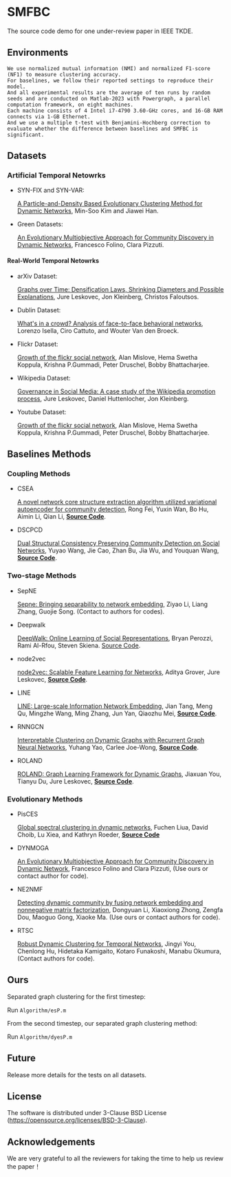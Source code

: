 # SMFBC
The source code demo for one under-review paper in IEEE TKDE.  



## Environments

```
We use normalized mutual information (NMI) and normalized F1-score (NF1) to measure clustering accuracy. 
For baselines, we follow their reported settings to reproduce their model. 
And all experimental results are the average of ten runs by random seeds and are conducted on Matlab-2023 with Powergraph, a parallel computation framework, on eight machines. 
Each machine consists of 4 Intel i7-4790 3.60-GHz cores, and 16-GB RAM connects via 1-GB Ethernet. 
And we use a multiple t-test with Benjamini-Hochberg correction to evaluate whether the difference between baselines and SMFBC is significant.
```

## Datasets

### Artificial Temporal Netowrks

- SYN-FIX and SYN-VAR:
  
  [A Particle-and-Density Based Evolutionary Clustering Method for Dynamic Networks](http://www.vldb.org/pvldb/vol2/vldb09-404.pdf), Min-Soo Kim and Jiawei Han.

- Green Datasets:

  [An Evolutionary Multiobjective Approach for Community Discovery in Dynamic Networks](https://staff.icar.cnr.it/pizzuti/pubblicazioni/TKDE2014.pdf), Francesco Folino, Clara Pizzuti.

#### Real-World Temporal Netowrks

- arXiv Dataset:

  [Graphs over Time: Densification Laws, Shrinking Diameters and Possible Explanations](https://www.cs.cornell.edu/home/kleinber/kdd05-time.pdf), Jure Leskovec, Jon Kleinberg, Christos Faloutsos.

- Dublin Dataset:

  [What's in a crowd? Analysis of face-to-face behavioral networks](https://arxiv.org/pdf/1006.1260.pdf), Lorenzo Isella, Ciro Cattuto, and Wouter Van den Broeck.


- Flickr Dataset:

  [Growth of the flickr social network](https://dl.acm.org/doi/pdf/10.1145/1397735.1397742), Alan Mislove, Hema Swetha Koppula, Krishna P.Gummadi, Peter Druschel, Bobby Bhattacharjee.


- Wikipedia Dataset:

  [Governance in Social Media: A case study of the Wikipedia promotion process](https://www.cs.cornell.edu/home/kleinber/icwsm10-govern.pdf), Jure Leskovec, Daniel Huttenlocher, Jon Kleinberg.

- Youtube Dataset:

  [Growth of the flickr social network](https://dl.acm.org/doi/pdf/10.1145/1397735.1397742), Alan Mislove, Hema Swetha Koppula, Krishna P.Gummadi, Peter Druschel, Bobby Bhattacharjee.





## Baselines Methods

### Coupling Methods
- CSEA

  [A novel network core structure extraction algorithm utilized variational autoencoder for community detection](https://www.sciencedirect.com/science/article/pii/S0957417423002762), Rong Fei, Yuxin Wan, Bo Hu, Aimin Li, Qian Li, **[Source Code](https://github.com/PeterWana/CSEA)**.

- DSCPCD

  [Dual Structural Consistency Preserving Community Detection on Social Networks](https://ieeexplore.ieee.org/stamp/stamp.jsp?tp=&arnumber=10017356),  Yuyao Wang, Jie Cao, Zhan Bu, Jia Wu, and Youquan Wang, **[Source Code](https://github.com/wyy-cs/DSCPCD)**.

### Two-stage Methods
- SepNE

  [Sepne: Bringing separability to network embedding](https://arxiv.org/pdf/1811.05614.pdf), Ziyao Li, Liang Zhang, Guojie Song. (Contact to authors for codes).
  
- Deepwalk

  [DeepWalk: Online Learning of Social Representations](https://arxiv.org/pdf/1403.6652.pdf), Bryan Perozzi, Rami Al-Rfou, Steven Skiena. [Source Code](https://github.com/phanein/deepwalk).

- node2vec

  [node2vec: Scalable Feature Learning for Networks](https://arxiv.org/pdf/1607.00653.pdf), Aditya Grover, Jure Leskovec, **[Source Code](https://github.com/aditya-grover/node2vec)**.

- LINE

  [LINE: Large-scale Information Network Embedding](https://arxiv.org/pdf/1503.03578.pdf), Jian Tang, Meng Qu, Mingzhe Wang, Ming Zhang, Jun Yan, Qiaozhu Mei, **[Source Code](https://github.com/tangjianpku/LINE)**.
  
- RNNGCN 

  [Interpretable Clustering on Dynamic Graphs with Recurrent Graph Neural Networks](https://arxiv.org/pdf/2012.08740.pdf), Yuhang Yao, Carlee Joe-Wong, **[Source Code](https://github.com/yh-yao/InterpretableClustering)**.

- ROLAND

  [ROLAND: Graph Learning Framework for Dynamic Graphs](https://arxiv.org/pdf/2208.07239.pdf), Jiaxuan You, Tianyu Du, Jure Leskovec, **[Source Code](https://github.com/snap-stanford/roland)**.

### Evolutionary Methods
- PisCES

  [Global spectral clustering in dynamic networks](https://www.pnas.org/doi/epdf/10.1073/pnas.1718449115), Fuchen Liua, David Choib, Lu Xiea, and Kathryn Roeder, **[Source Code](https://github.com/letitiaLiu/PisCES)**

- DYNMOGA

  [An Evolutionary Multiobjective Approach for Community Discovery in Dynamic Network](https://ieeexplore.ieee.org/stamp/stamp.jsp?tp=&arnumber=6573961&tag=1), Francesco Folino and Clara Pizzuti, (Use ours or contact author for code).

- NE2NMF

  [Detecting dynamic community by fusing network embedding and nonnegative matrix factorization](https://www.sciencedirect.com/science/article/pii/S0950705121002240),  Dongyuan Li, Xiaoxiong Zhong, Zengfa Dou, Maoguo Gong, Xiaoke Ma. (Use ours or contact authors for code).
  
- RTSC

  [Robust Dynamic Clustering for Temporal Networks](https://dl.acm.org/doi/pdf/10.1145/3459637.3482473), Jingyi You, Chenlong Hu, Hidetaka Kamigaito, Kotaro Funakoshi, Manabu Okumura, (Contact authors for code).


  

## Ours 

Separated graph clustering for the first timestep:

Run `Algorithm/esP.m`

From the second timestep, our separated graph clustering method:

Run `Algorithm/dyesP.m`


## Future

Release more details for the tests on all datasets. 

## License

The software is distributed under 3-Clause BSD License (https://opensource.org/licenses/BSD-3-Clause).

## Acknowledgements

We are very grateful to all the reviewers for taking the time to help us review the paper！

